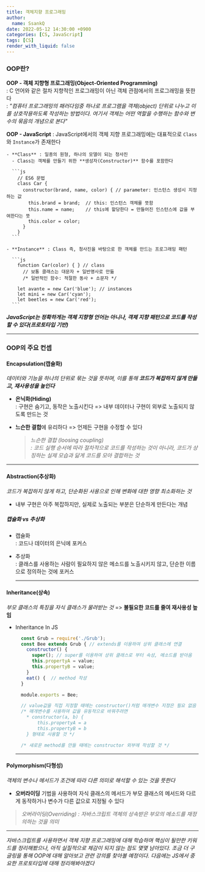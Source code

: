 ```yaml
---
title: 객체지향 프로그래밍
author:
  name: SsankQ
date: 2022-05-12 14:30:00 +0900
categories: [CS, JavaScript]
tags: [CS]
render_with_liquid: false
---
```


### OOP란?

**OOP - 객체 지향형 프로그래밍(Object-Oriented Programming)**  
 : C 언어와 같은 절차 지향적인 프로그래밍이 아닌 객체 관점에서의 프로그래밍을 뜻한다  
 : *"컴퓨터 프로그래밍의 패러다임중 하나로 프로그램을 객체(object) 단위로 나누고 이를 상호작용하도록 작성하는 방법이다. 여기서 객체는 어떤 역할을 수행하는 함수와 변수의 묶음의 개념으로 본다"*

**OOP - JavaScript**
: JavaScript에서의 객체 지향 프로그래밍에는 대표적으로 `Class`와 `Instance`가 존재한다

    - **Class** : 일종의 원형, 하나의 모델이 되는 청사진
      - Class는 객체를 만들기 위한 **생성자(Constructor)** 함수를 포함한다

      ```js
        // ES6 문법
        class Car {
          constructor(brand, name, color) { // parameter: 인스턴스 생성시 지정하는 값
            this.brand = brand;  // this: 인스턴스 객체를 뜻함
            this.name = name;    // this에 할당한다 = 만들어진 인스턴스에 값을 부여한다는 뜻
            this.color = color;
          }
        }
      ```

    - **Instance** : Class 즉, 청사진을 바탕으로 한 객체를 만드는 프로그래밍 패턴

      ```js
        function Car(color) { } // class
          // 보통 클래스는 대문자 + 일반명사로 만듦
          /* 일반적인 함수: 적절한 동사 + 소문자 */

        let avante = new Car('blue'); // instances
        let mini = new Car('cyan');
        let beetles = new Car('red');
      ```

**_JavaScript는 정확하게는 객체 지향형 언어는 아니나, 객체 지향 패턴으로 코드를 작성할 수 있다(프로토타입 기반)_**

---

### OOP의 주요 컨셉

#### **Encapsulation(캡슐화)**

  *데이터와 기능을 하나의 단위로 묶는 것을 뜻하며, 이를 통해 **코드가 복잡하지 않게 만들고, 재사용성을 높인다***

  - **은닉화(Hiding)**  
    : 구현은 숨기고, 동작은 노출시킨다 => 내부 데이터나 구현이 외부로 노출되지 않도록 만드는 것

  - **느슨한 결합**에 유리하다 => 언제든 구현을 수정할 수 있다  
    > *느슨한 결합 (loosing coupling)*  
    > *: 코드 실행 순서에 따라 절차적으로 코드를 작성하는 것이 아니라, 코드가 상징하는 실제 모습과 닮게 코드를 모아 결합하는 것*

  ---

#### **Abstraction(추상화)**

  *코드가 복잡하지 않게 하고, 단순화된 사용으로 인해 변화에 대한 영향 최소화하는 것*

  - 내부 구현은 아주 복잡하지만, 실제로 노출되는 부분은 단순하게 만든다는 개념

##### 캡슐화 vs 추상화

  - 캡슐화  
    : 코드나 데이터의 은닉에 포커스  
  - 추상화  
    : 클래스를 사용하는 사람이 필요하지 않은 메소드를 노출시키지 않고, 단순한 이름으로 정의하는 것에 포커스

    ---

#### **Inheritance(상속)**

  *부모 클래스의 특징을 자식 클래스가 물려받는 것* => **불필요한 코드를 줄여 재사용성 높임**

  - Inheritance In JS

    ```js
      const Grub = require('./Grub');
      const Bee extends Grub { // extends를 이용하여 상위 클래스에 연결
        constructor() {
          super(); // super를 이용하여 상위 클래스로 부터 속성, 메소드를 받아옴
          this.propertyA = value;
          this.propertyB = value;
        }
        eat() {  // method 작성
      }

      module.exports = Bee;

      // value값을 직접 지정할 때에는 constructor()처럼 매개변수 지정은 필요 없음
      /* 매개변수를 사용하여 값을 유동적으로 바꿔주려면
        * constructor(a, b) {
            this.propertyA = a
            this.propertyB = b
        } 형태로 사용할 것 */

      /* 새로운 method를 만들 때에는 constructor 외부에 작성할 것 */
    ```

    ---

#### **Polymorphism(다형성)**

  *객체의 변수나 메서드가 조건에 따라 다른 의미로 해석할 수 있는 것을 뜻한다*
  
  - **오버라이딩** 기법을 사용하여 자식 클래스의 메서드가 부모 클래스의 메서드와 다르게 동작하거나 변수가 다른 값으로 지정될 수 있다  
  > *오버라이딩(Overriding) : 자바스크립트 객체의 상속받은 부모의 메소드를 재정의하는 것을 의미*

---

*자바스크립트를 사용하면서 객체 지향 프로그래밍에 대해 학습하며 핵심이 될만한 키워드를 정리해봤으나, 아직 실질적으로 체감이 되지 않는 점도 몇몇 남아있다.*
*조금 더 구글링을 통해 OOP에 대해 알아보고 관련 강의를 찾아볼 예정이다. 다음에는 JS에서 중요한 프로토타입에 대해 정리해봐야겠다*